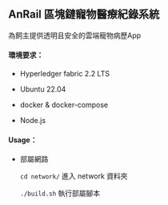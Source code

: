 ## AnRail  區塊鏈寵物醫療紀錄系統
為飼主提供透明且安全的雲端寵物病歷App


####    環境要求： 

* Hyperledger fabric 2.2 LTS

* Ubuntu 22.04

* docker & docker-compose

* Node.js

#### Usage：
* 部屬網路 

    `cd network/` 進入 network 資料夾 <br>

    `./build.sh` 執行部屬腳本

